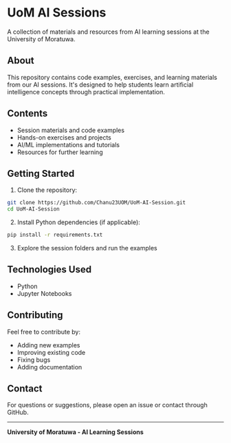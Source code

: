 # UoM AI Sessions

A collection of materials and resources from AI learning sessions at the University of Moratuwa.

## About

This repository contains code examples, exercises, and learning materials from our AI sessions. It's designed to help students learn artificial intelligence concepts through practical implementation.

## Contents

- Session materials and code examples
- Hands-on exercises and projects
- AI/ML implementations and tutorials
- Resources for further learning

## Getting Started

1. Clone the repository:
```bash
git clone https://github.com/Chanu23UOM/UoM-AI-Session.git
cd UoM-AI-Session
```

2. Install Python dependencies (if applicable):
```bash
pip install -r requirements.txt
```

3. Explore the session folders and run the examples

## Technologies Used

- Python
- Jupyter Notebooks


## Contributing

Feel free to contribute by:
- Adding new examples
- Improving existing code
- Fixing bugs
- Adding documentation

## Contact

For questions or suggestions, please open an issue or contact through GitHub.

---

**University of Moratuwa - AI Learning Sessions**
